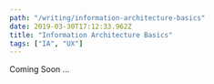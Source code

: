 ```yaml
---
path: "/writing/information-architecture-basics"
date: 2019-03-30T17:12:33.962Z
title: "Information Architecture Basics"
tags: ["IA", "UX"]
---
```


Coming Soon ...